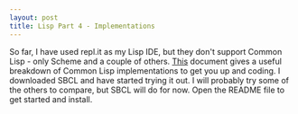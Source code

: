 ```yaml
---
layout: post
title: Lisp Part 4 - Implementations
---
```


So far, I have used repl.it as my Lisp IDE, but they don't support Common Lisp - only Scheme and a couple of others. [This](https://common-lisp.net/implementations) document gives a useful breakdown of Common Lisp implementations to get you up and coding. I downloaded SBCL and have started trying it out. I will probably try some of the others to compare, but SBCL will do for now. Open the README file to get started and install.
